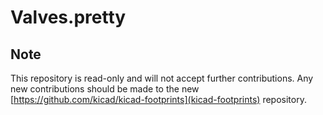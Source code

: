 # Valves.pretty

## Note

This repository is read-only and will not accept further contributions. Any new contributions should be made to the new [https://github.com/kicad/kicad-footprints](kicad-footprints) repository.
